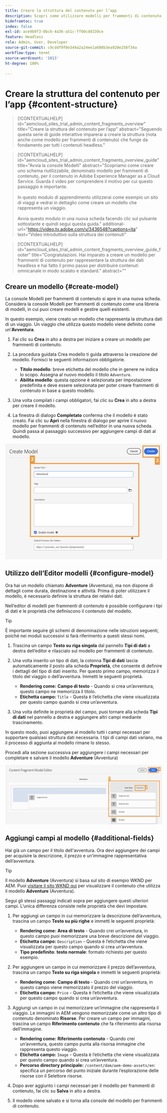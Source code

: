 ```yaml
---
title: Creare la struttura del contenuto per l’app
description: Scopri come utilizzare modelli per frammenti di contenuto AEM per creare la struttura che funge da base per i contenuti headless.
hidefromtoc: true
index: false
exl-id: ace9b9f3-8bc6-4a36-a51c-ff60cdd339ce
feature: Headless
role: Admin, User, Developer
source-git-commit: c9cddf9f0e344a2a24ee1a608b3ea920e258f34a
workflow-type: tm+mt
source-wordcount: '1013'
ht-degree: 100%

---
```



# Creare la struttura del contenuto per l’app {#content-structure}

>[!CONTEXTUALHELP]
>id="aemcloud_sites_trial_admin_content_fragments_overview"
>title="Creare la struttura del contenuto per l’app"
>abstract="Seguendo questa serie di guide interattive imparerai a creare la struttura (nota anche come modello per frammenti di contenuto) che funge da fondamento per tutti i contenuti headless."

>[!CONTEXTUALHELP]
>id="aemcloud_sites_trial_admin_content_fragments_overview_guide"
>title="Avvia la console Modelli"
>abstract="Scopriamo come creare uno schema riutilizzabile, denominato modello per frammenti di contenuto, per il contenuto in Adobe Experience Manager as a Cloud Service. Guarda il video per comprendere il motivo per cui questo passaggio è importante. <br><br>In questo modulo di apprendimento utilizzerai come esempio un sito di viaggi e vedrai in dettaglio come creare un modello che rappresenta un viaggio.<br><br>Avvia questo modulo in una nuova scheda facendo clic sul pulsante sottostante e quindi segui questa guida."
>additional-url="https://video.tv.adobe.com/v/3436548?captions=ita" text="Video introduttivo sulla struttura dei contenuti"

>[!CONTEXTUALHELP]
>id="aemcloud_sites_trial_admin_content_fragments_overview_guide_footer"
>title="Congratulazioni. Hai imparato a creare un modello per frammenti di contenuto per rappresentare la struttura dei dati headless e hai fatto il primo passo per distribuire contenuti omnicanale in modo scalato e standard."
>abstract=""

## Creare un modello {#create-model}

La console Modelli per frammenti di contenuto si apre in una nuova scheda. Considera la console Modelli per frammenti di contenuto come una libreria di modelli, in cui puoi creare modelli e gestire quelli esistenti.

In questo esempio, viene creato un modello che rappresenta la struttura dati di un viaggio. Un viaggio che utilizza questo modello viene definito come un’**Avventura**.

1. Fai clic su **Crea** in alto a destra per iniziare a creare un modello per frammenti di contenuto.

1. La procedura guidata Crea modello ti guida attraverso la creazione del modello. Fornisci le seguenti informazioni obbligatorie.

   * **Titolo modello**: breve etichetta del modello che in genere ne indica lo scopo. Assegna al nuovo modello il titolo `Adventure`.
   * **Abilita modello**: questa opzione è selezionata per impostazione predefinita e deve essere selezionata per poter creare frammenti di contenuto in base a questo modello.

1. Una volta compilati i campi obbligatori, fai clic su **Crea** in alto a destra per creare il modello.

1. La finestra di dialogo **Completato** conferma che il modello è stato creato. Fai clic su **Apri** nella finestra di dialogo per aprire il nuovo modello per frammenti di contenuto nell’editor in una nuova scheda. Quindi passa al passaggio successivo per aggiungere campi di dati al modello.

![Passaggi due e tre della creazione di un modello per frammenti di contenuto](assets/do-not-localize/create-model.png)

## Utilizzo dell’Editor modelli {#configure-model}

Ora hai un modello chiamato **Adventure** (Avventura), ma non dispone di dettagli come durata, destinazione e attività. Prima di poter utilizzare il modello, è necessario definire la struttura dei relativi dati.

Nell’editor di modelli per frammenti di contenuto è possibile configurare i tipi di dati e le proprietà che definiscono il contenuto del modello.

>[!TIP]
>
>È importante seguire gli schemi di denominazione nelle istruzioni seguenti, poiché nei moduli successivi si farà riferimento a questi stessi nomi.

1. Trascina un campo **Testo su riga singola** dal pannello **Tipi di dati** a destra dell’editor e rilascialo sul modello per frammenti di contenuto.

1. Una volta inserito un tipo di dati, la colonna **Tipi di dati** lascia automaticamente il posto alla scheda **Proprietà**, che consente di definire i dettagli del tipo di dati inserito. Per questo primo campo, memorizza il titolo del viaggio o dell’avventura. Immetti le seguenti proprietà.

   * **Rendering come:** **Campo di testo** - Quando si crea un’avventura, questo campo ne memorizza il titolo.
   * **Etichetta campo:** `Title` - Questa è l’etichetta che viene visualizzata per questo campo quando si crea un’avventura.

1. Una volta definite le proprietà del campo, puoi tornare alla scheda **Tipi di dati** nel pannello a destra e aggiungere altri campi mediante trascinamento.

In questo modo, puoi aggiungere al modello tutti i campi necessari per supportare qualsiasi struttura dati necessaria. I tipi di campi dati variano, ma il processo di aggiunta al modello rimane lo stesso.

Procedi alla sezione successiva per aggiungere i campi necessari per completare e salvare il modello **Adventure** (Avventura)

![Passaggi uno, due e tre per aggiungere campi al modello](assets/do-not-localize/define-model-fields.png)

## Aggiungi campi al modello {#additional-fields}

Hai già un campo per il titolo dell&#39;avventura. Ora devi aggiungere dei campi per acquisire la descrizione, il prezzo e un’immagine rappresentativa dell’avventura.

>[!TIP]
>
>Il modello **Adventure** (Avventura) si basa sul sito di esempio WKND per AEM. Puoi [visitare il sito WKND qui](https://wknd.site/us/en/adventures/yosemite-backpacking.html) per visualizzare il contenuto che utilizza il modello **Adventure** (Avventura).

Segui gli stessi passaggi indicati sopra per aggiungere questi ulteriori campi. L’unica differenza consiste nelle proprietà che devi impostare.

1. Per aggiungi un campo in cui memorizzare la descrizione dell’avventura, trascina un campo **Testo su più righe** e immetti le seguenti proprietà:

   * **Rendering come:** **Area di testo** - Quando crei un’avventura, in questo campo puoi memorizzare una breve descrizione del viaggio.
   * **Etichetta campo:** `Description` - Questa è l’etichetta che viene visualizzata per questo campo quando si crea un’avventura.
   * **Tipo predefinito**: **testo normale**: formato richiesto per questo esempio.

1. Per aggiungere un campo in cui memorizzare il prezzo dell’avventura, trascina un campo **Testo su riga singola** e immetti le seguenti proprietà:

   * **Rendering come:** **Campo di testo** - Quando crei un’avventura, in questo campo viene memorizzato il prezzo del viaggio.
   * **Etichetta campo:** `Price` - Questa è l’etichetta che viene visualizzata per questo campo quando si crea un’avventura.

1. Aggiungi un campo in cui memorizzare un’immagine che rappresenta il viaggio. Le immagini in AEM vengono memorizzate come un altro tipo di contenuto denominato **Risorse**. Per creare un campo per immagini, trascina un campo **Riferimento contenuto** che fa riferimento alla risorsa dell’immagine.

   * **Rendering come:** **Riferimento contenuto** - Quando crei un’avventura, questo campo punta alla risorsa immagine che rappresenta questo viaggio.
   * **Etichetta campo:** `Image` - Questa è l’etichetta che viene visualizzata per questo campo quando si crea un’avventura.
   * **Percorso directory principale:** `/content/dam/aem-demo-assets/en`: specifica un percorso del punto iniziale durante l’esplorazione delle risorse con il Selettore risorse.

1. Dopo aver aggiunto i campi necessari per il modello per frammenti di contenuto, fai clic su **Salva** in alto a destra.

1. Il modello viene salvato e si torna alla console del modello per frammenti di contenuto.

